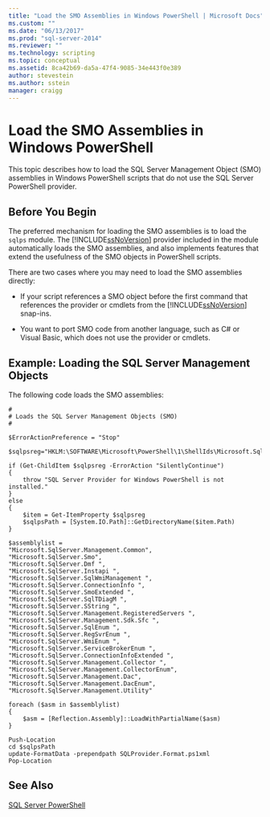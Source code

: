 ```yaml
---
title: "Load the SMO Assemblies in Windows PowerShell | Microsoft Docs"
ms.custom: ""
ms.date: "06/13/2017"
ms.prod: "sql-server-2014"
ms.reviewer: ""
ms.technology: scripting
ms.topic: conceptual
ms.assetid: 8ca42b69-da5a-47f4-9085-34e443f0e389
author: stevestein
ms.author: sstein
manager: craigg
---
```

# Load the SMO Assemblies in Windows PowerShell
  This topic describes how to load the SQL Server Management Object (SMO) assemblies in Windows PowerShell scripts that do not use the SQL Server PowerShell provider.  
  
## Before You Begin  
 The preferred mechanism for loading the SMO assemblies is to load the `sqlps` module. The [!INCLUDE[ssNoVersion](../includes/ssnoversion-md.md)] provider included in the module automatically loads the SMO assemblies, and also implements features that extend the usefulness of the SMO objects in PowerShell scripts.  
  
 There are two cases where you may need to load the SMO assemblies directly:  
  
-   If your script references a SMO object before the first command that references the provider or cmdlets from the [!INCLUDE[ssNoVersion](../includes/ssnoversion-md.md)] snap-ins.  
  
-   You want to port SMO code from another language, such as C# or Visual Basic, which does not use the provider or cmdlets.  
  
## Example: Loading the SQL Server Management Objects  
 The following code loads the SMO assemblies:  
  
```  
#  
# Loads the SQL Server Management Objects (SMO)  
#  
  
$ErrorActionPreference = "Stop"  
  
$sqlpsreg="HKLM:\SOFTWARE\Microsoft\PowerShell\1\ShellIds\Microsoft.SqlServer.Management.PowerShell.sqlps"  
  
if (Get-ChildItem $sqlpsreg -ErrorAction "SilentlyContinue")  
{  
    throw "SQL Server Provider for Windows PowerShell is not installed."  
}  
else  
{  
    $item = Get-ItemProperty $sqlpsreg  
    $sqlpsPath = [System.IO.Path]::GetDirectoryName($item.Path)  
}  
  
$assemblylist =   
"Microsoft.SqlServer.Management.Common",  
"Microsoft.SqlServer.Smo",  
"Microsoft.SqlServer.Dmf ",  
"Microsoft.SqlServer.Instapi ",  
"Microsoft.SqlServer.SqlWmiManagement ",  
"Microsoft.SqlServer.ConnectionInfo ",  
"Microsoft.SqlServer.SmoExtended ",  
"Microsoft.SqlServer.SqlTDiagM ",  
"Microsoft.SqlServer.SString ",  
"Microsoft.SqlServer.Management.RegisteredServers ",  
"Microsoft.SqlServer.Management.Sdk.Sfc ",  
"Microsoft.SqlServer.SqlEnum ",  
"Microsoft.SqlServer.RegSvrEnum ",  
"Microsoft.SqlServer.WmiEnum ",  
"Microsoft.SqlServer.ServiceBrokerEnum ",  
"Microsoft.SqlServer.ConnectionInfoExtended ",  
"Microsoft.SqlServer.Management.Collector ",  
"Microsoft.SqlServer.Management.CollectorEnum",  
"Microsoft.SqlServer.Management.Dac",  
"Microsoft.SqlServer.Management.DacEnum",  
"Microsoft.SqlServer.Management.Utility"  
  
foreach ($asm in $assemblylist)  
{  
    $asm = [Reflection.Assembly]::LoadWithPartialName($asm)  
}  
  
Push-Location  
cd $sqlpsPath  
update-FormatData -prependpath SQLProvider.Format.ps1xml   
Pop-Location  
```  
  
## See Also  
 [SQL Server PowerShell](sql-server-powershell.md)  
  
  
